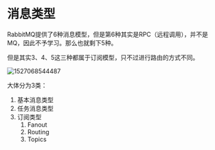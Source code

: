 # 消息类型

RabbitMQ提供了6种消息模型，但是第6种其实是RPC（远程调用），并不是MQ，因此不予学习。那么也就剩下5种。

但是其实3、4、5这三种都属于订阅模型，只不过进行路由的方式不同。

![1527068544487](assets/1527068544487.png)

大体分为3类：

1. 基本消息类型
2. 任务消息类型
3. 订阅类型
   1. Fanout
   2. Routing
   3. Topics